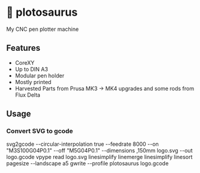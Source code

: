 # 🦕 plotosaurus
My CNC pen plotter machine

## Features
- CoreXY
- Up to DIN A3
- Modular pen holder
- Mostly printed
- Harvested Parts from Prusa MK3 -> MK4 upgrades and some rods from Flux Delta


## Usage

### Convert SVG to gcode
svg2gcode --circular-interpolation true --feedrate 8000 --on "M3S100G04P0.1" --off "M5G04P0.1" --dimensions ,150mm logo.svg --out logo.gcode
vpype read logo.svg linesimplify linemerge linesimplify linesort pagesize --landscape a5 gwrite --profile plotosaurus logo.gcode
